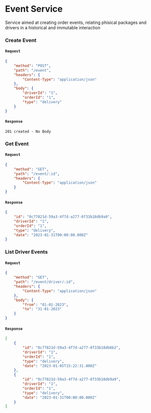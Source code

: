 # Event Service

Service aimed at creating order events, relating phisical packages and drivers in a historical and immutable interaction

### **Create Event**

#### `Request`

```json
{
    "method": "POST",
    "path": "/event",
    "headers": {
        "Content-Type": "application/json"
    },
    "body": {
        "driverId": "1",
        "orderId": "1",
        "type": "delivery"
    }
}
```

#### `Response`

```
201 created - No Body
```

### **Get Event**

#### `Request`

```json
{
    "method": "GET",
    "path": "/event/:id",
    "headers": {
        "Content-Type": "application/json"
    }
}
```

#### `Response`

```json
{
    "id": "0c77821d-59a3-4f7d-a277-8f33b18db9a9",
    "driverId": "1",
    "orderId": "1",
    "type": "delivery",
    "date": "2023-01-31T00:00:00.000Z"
}
```

### **List Driver Events**

#### `Request`

```json
{
    "method": "GET",
    "path": "/event/driver/:id",
    "headers": {
        "Content-Type": "application/json"
    },
    "body": {
        "from": "01-01-2023",
        "to": "31-01-2023"
    }
}
```

#### `Response`

```json
[
    {
        "id": "0c77821d-59a3-4f7d-a277-8f33b18db6b2",
        "driverId": "1",
        "orderId": "1",
        "type": "delivery",
        "date": "2023-01-05T15:22:31.000Z"
    },
    {
        "id": "0c77821d-59a3-4f7d-a277-8f33b18db9a9",
        "driverId": "1",
        "orderId": "1",
        "type": "delivery",
        "date": "2023-01-31T00:00:00.000Z"
    }
]
```

